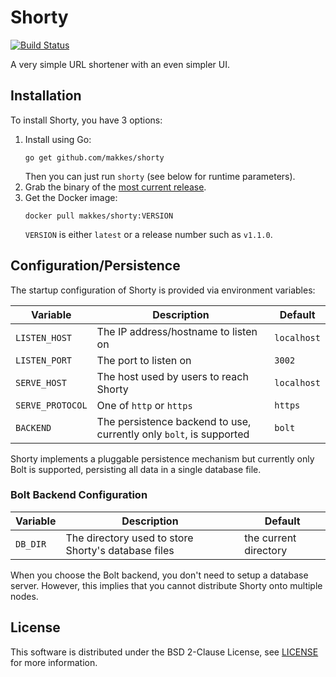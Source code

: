 # Shorty

[![Build Status](https://travis-ci.org/makkes/shorty.svg?branch=master)](https://travis-ci.org/makkes/shorty)

A very simple URL shortener with an even simpler UI.

## Installation

To install Shorty, you have 3 options: 

1. Install using Go:
   ```
   go get github.com/makkes/shorty
   ```
   Then you can just run `shorty` (see below for runtime parameters).
2. Grab the binary of the [most current
   release](https://github.com/makkes/shorty/releases).
3. Get the Docker image:
   ```
   docker pull makkes/shorty:VERSION
   ```
   `VERSION` is either `latest` or a release number such as `v1.1.0`.

## Configuration/Persistence

The startup configuration of Shorty is provided via environment variables:

|Variable|Description|Default
|---|---|---
|`LISTEN_HOST`|The IP address/hostname to listen on|`localhost`
|`LISTEN_PORT`|The port to listen on|`3002`
|`SERVE_HOST`|The host used by users to reach Shorty|`localhost`
|`SERVE_PROTOCOL`|One of `http` or `https`|`https`
|`BACKEND`|The persistence backend to use, currently only `bolt`, is supported|`bolt`

Shorty implements a pluggable persistence mechanism but currently only
Bolt is supported, persisting all data in a single database file.

### Bolt Backend Configuration

|Variable|Description|Default
|---|---|---
|`DB_DIR`|The directory used to store Shorty's database files|the current directory

When you choose the Bolt backend, you don't need to setup a database server.
However, this implies that you cannot distribute Shorty onto multiple nodes.

## License

This software is distributed under the BSD 2-Clause License, see
[LICENSE](LICENSE) for more information.

